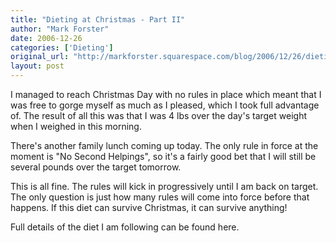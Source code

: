 ```yaml
---
title: "Dieting at Christmas - Part II"
author: "Mark Forster"
date: 2006-12-26
categories: ['Dieting']
original_url: "http://markforster.squarespace.com/blog/2006/12/26/dieting-at-christmas-part-ii.html"
layout: post
---
```


I managed to reach Christmas Day with no rules in place which meant that I was free to gorge myself as much as I pleased, which I took full advantage of. The result of all this was that I was 4 lbs over the day's target weight when I weighed in this morning.

There's another family lunch coming up today. The only rule in force at the moment is "No Second Helpings", so it's a fairly good bet that I will still be several pounds over the target tomorrow.

This is all fine. The rules will kick in progressively until I am back on target. The only question is just how many rules will come into force before that happens. If this diet can survive Christmas, it can survive anything!

Full details of the diet I am following can be found here.
